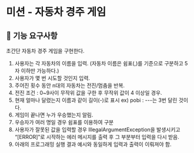 # 미션 - 자동차 경주 게임

## 🚀 기능 요구사항

초간단 자동차 경주 게임을 구현한다.

1. 사용자는 각 자동차의 이름을 입력. (자동차 이름은 쉼표(,)를 기준으로 구분하고 5자 이하만 가능하다.)
2. 사용자가 몇 번 시도할 것인지 입력.
3. 주어진 횟수 동안 n대의 자동차는 전진/멈춤을 반복.
4. 전진 조건 : 0~9사이 무작위 값을 구한 후 무작위 값이 4 이상일 경우.
5. 현재 얼마나 달렸는지 이름과 같이 길이(-)로 표시 ex) pobi : ---는 3번 달린 것이다.
6. 게임이 끝나면 누가 우승했는지 알림.
7. 우승자가 여러 명일 경우 쉼표를 이용하여 구분
8. 사용자가 잘못된 값을 입력할 경우 IllegalArgumentException을 발생시키고 “[ERROR]”로 시작하는 에러 메시지를 출력 후 그 부분부터 입력을 다시 받음.
9. 아래의 프로그래밍 실행 결과 예시와 동일하게 입력과 출력이 이뤄져야 함.